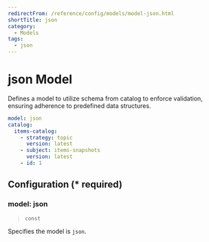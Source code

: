 ```yaml
---
redirectFrom: /reference/config/models/model-json.html
shortTitle: json
category:
  - Models
tags:
  - json
---
```


# json Model

Defines a model to utilize schema from catalog to enforce validation, ensuring adherence to predefined data structures.

```yaml {1}
model: json
catalog:
  items-catalog:
    - strategy: topic
      version: latest
    - subject: items-snapshots
      version: latest
    - id: 1
```

## Configuration (\* required)

### model: json

> `const`

Specifies the model is `json`.

<!-- @include: ./.partials/cataloged.md -->
